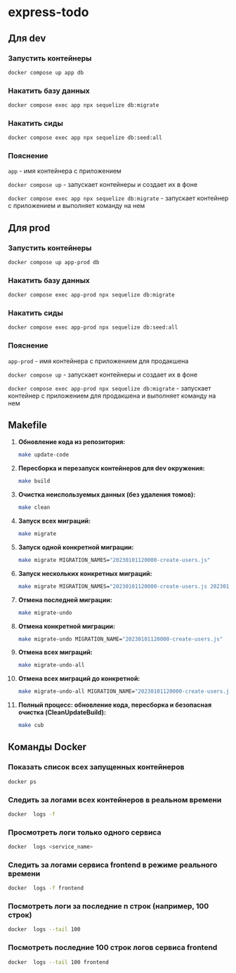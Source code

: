 # express-todo

## Для dev

### Запустить контейнеры

```bash
docker compose up app db
```

### Накатить базу данных

```bash
docker compose exec app npx sequelize db:migrate
```

### Накатить сиды
```bash
docker compose exec app npx sequelize db:seed:all
```

### Пояснение

`app` - имя контейнера с приложением

`docker compose up` - запускает контейнеры и создает их в фоне

`docker compose exec app npx sequelize db:migrate` - запускает контейнер с приложением и выполняет команду на нем

## Для prod

### Запустить контейнеры

```bash
docker compose up app-prod db
```

### Накатить базу данных

```bash
docker compose exec app-prod npx sequelize db:migrate
```

### Накатить сиды
```bash
docker compose exec app-prod npx sequelize db:seed:all
```

### Пояснение

`app-prod` - имя контейнера с приложением для продакшена

`docker compose up` - запускает контейнеры и создает их в фоне

`docker compose exec app-prod npx sequelize db:migrate` - запускает контейнер с приложением для продакшена и выполняет команду на нем

## Makefile
1. **Обновление кода из репозитория:**
    ```bash
    make update-code
    ```

2. **Пересборка и перезапуск контейнеров для dev окружения:**
    ```bash
    make build
    ```

3. **Очистка неиспользуемых данных (без удаления томов):**
    ```bash
    make clean
    ```

4. **Запуск всех миграций:**
    ```bash
    make migrate
    ```

5. **Запуск одной конкретной миграции:**
    ```bash
    make migrate MIGRATION_NAMES="20230101120000-create-users.js"
    ```

6. **Запуск нескольких конкретных миграций:**
    ```bash
    make migrate MIGRATION_NAMES="20230101120000-create-users.js 20230102120000-add-posts.js"
    ```

7. **Отмена последней миграции:**
    ```bash
    make migrate-undo
    ```

8. **Отмена конкретной миграции:**
    ```bash
    make migrate-undo MIGRATION_NAME="20230101120000-create-users.js"
    ```

9. **Отмена всех миграций:**
    ```bash
    make migrate-undo-all
    ```

10. **Отмена всех миграций до конкретной:**
    ```bash
    make migrate-undo-all MIGRATION_NAME="20230101120000-create-users.js"
    ```

11. **Полный процесс: обновление кода, пересборка и безопасная очистка (CleanUpdateBuild):**
    ```bash
    make cub
    ```

## Команды Docker
### Показать список всех запущенных контейнеров
```bash
docker ps
```
### Следить за логами всех контейнеров в реальном времени
```bash
docker  logs -f
```

### Просмотреть логи только одного сервиса
```bash
docker  logs <service_name>
```

### Следить за логами сервиса frontend в режиме реального времени
```bash
docker  logs -f frontend
```

### Посмотреть логи за последние n строк (например, 100 строк)
```bash
docker  logs --tail 100
```

### Посмотреть последние 100 строк логов сервиса frontend
```bash
docker  logs --tail 100 frontend
```